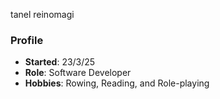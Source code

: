 tanel reinomagi


### Profile
- **Started**: 23/3/25
- **Role**: Software Developer
- **Hobbies**: Rowing, Reading, and Role-playing

